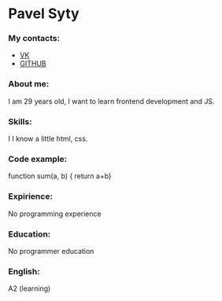 # Pavel Syty
### My contacts:
- [VK](https://vk.com/akenca?as=35208119)
- [GITHUB](https://github.com/RentgeNN)
### About me:
I am 29 years old, I want to learn frontend development and JS.
### Skills:
I I know a little html, css.
### Code example:
function sum(a, b) { return a+b}
### Expirience:
No programming experience
### Education:
No programmer education
### English:
A2 (learning)
